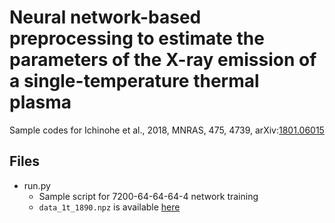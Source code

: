 # Neural network-based preprocessing to estimate the parameters of the X-ray emission of a single-temperature thermal plasma

Sample codes for Ichinohe et al., 2018, MNRAS, 475, 4739, arXiv:[1801.06015](http://arxiv.org/abs/1801.06015)


## Files
- run.py
  - Sample script for 7200-64-64-64-4 network training
  - `data_1t_1890.npz` is available [here](http://www-x.phys.se.tmu.ac.jp/~ichinohe/data_1t_1890.npz.gz)
